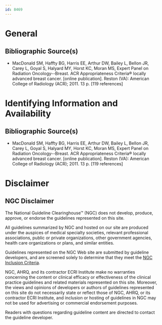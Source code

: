 ```yaml
---
id: 8469
---
```


# General

## Bibliographic Source(s)

- MacDonald SM, Haffty BG, Harris EE, Arthur DW, Bailey L, Bellon JR, Carey L, Goyal S, Halyard MY, Horst KC, Moran MS, Expert Panel on Radiation Oncology--Breast. ACR Appropriateness Criteria® locally advanced breast cancer. [online publication]. Reston (VA): American College of Radiology (ACR); 2011. 13 p. [119 references]

# Identifying Information and Availability

## Bibliographic Source(s)

- MacDonald SM, Haffty BG, Harris EE, Arthur DW, Bailey L, Bellon JR, Carey L, Goyal S, Halyard MY, Horst KC, Moran MS, Expert Panel on Radiation Oncology--Breast. ACR Appropriateness Criteria® locally advanced breast cancer. [online publication]. Reston (VA): American College of Radiology (ACR); 2011. 13 p. [119 references]

# Disclaimer

## NGC Disclaimer

The National Guideline Clearinghouse™ (NGC) does not develop, produce, approve, or endorse the guidelines represented on this site.

All guidelines summarized by NGC and hosted on our site are produced under the auspices of medical specialty societies, relevant professional associations, public or private organizations, other government agencies, health care organizations or plans, and similar entities.

Guidelines represented on the NGC Web site are submitted by guideline developers, and are screened solely to determine that they meet the [NGC Inclusion Criteria](/help-and-about/summaries/inclusion-criteria).

NGC, AHRQ, and its contractor ECRI Institute make no warranties concerning the content or clinical efficacy or effectiveness of the clinical practice guidelines and related materials represented on this site. Moreover, the views and opinions of developers or authors of guidelines represented on this site do not necessarily state or reflect those of NGC, AHRQ, or its contractor ECRI Institute, and inclusion or hosting of guidelines in NGC may not be used for advertising or commercial endorsement purposes.

Readers with questions regarding guideline content are directed to contact the guideline developer.

